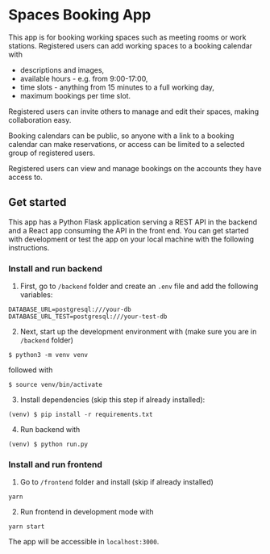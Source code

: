 # Spaces Booking App

This app is for booking working spaces such as meeting rooms or work stations. Registered users can add working spaces to a booking calendar with 

- descriptions and images, 
- available hours - e.g. from 9:00-17:00,  
- time slots - anything from 15 minutes to a full working day,
- maximum bookings per time slot. 

Registered users can invite others to manage and edit their spaces, making collaboration easy. 

Booking calendars can be public, so anyone with a link to a booking calendar can make reservations, or access can be limited to a selected group of registered users. 

Registered users can view and manage bookings on the accounts they have access to.

## Get started

This app has a Python Flask application serving a REST API in the backend and a React app consuming the API in the front end. You can get started with development or test the app on your local machine with the following instructions.

### Install and run backend

1. First, go to `/backend` folder and create an `.env` file and add the following variables:

```
DATABASE_URL=postgresql:///your-db 
DATABASE_URL_TEST=postgresql:///your-test-db
```

2. Next, start up the development environment with (make sure you are in `/backend` folder)

```$ python3 -m venv venv```

followed with

```$ source venv/bin/activate```

3. Install dependencies (skip this step if already installed):

```(venv) $ pip install -r requirements.txt```

4. Run backend with

```(venv) $ python run.py```

### Install and run frontend

1. Go to `/frontend` folder and install (skip if already installed) 

`yarn`

2. Run frontend in development mode with

`yarn start`

The app will be accessible in `localhost:3000`.
